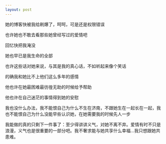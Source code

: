```yaml
---
layout: post
---
```


她的博客快被我给刷爆了，呵呵，可是还是权限错误

也许她也不敢去看那些她曾经写过的爱情吧

回忆快把我淹没

她也早已是我生命的全部

也许这些话对她来说，与其是我的真心话，不如听起来像个笑话

的确我和她比不上他们这么多年的感情

他也许在她最困难最彷徨无助的时候给予帮助

他也许在自己迷茫的事情得到她的安慰

我也没什么办法，我不能恨自己为什么不生在济南，不跟她生在一起长在一起，我也不能恨自己为什么没能早些认识她，在她需要我的时候先人一步

我能做的真的只剩下一件事了：至少得讲讲义气，对她不离不弃。爱情有时不只是浪漫，义气也是很重要的一部分吧。我不奢求能与她共享什么幸福…我只想跟她共患难。
